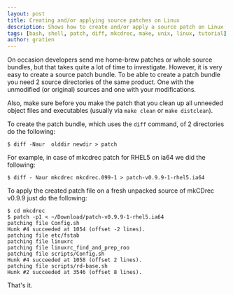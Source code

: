 ```yaml
---
layout: post
title: Creating and/or applying source patches on Linux
description: Shows how to create and/or apply a source patch on Linux
tags: [bash, shell, patch, diff, mkcdrec, make, unix, linux, tutorial]
author: gratien
---
```


On occasion developers send me home-brew patches or whole source bundles, but that takes quite a lot of time to investigate.  However, it is very easy to create a source patch bundle. To be able to create a patch bundle you need 2 source directories of the same product. One with the unmodified (or original) sources and one with your modifications.

Also, make sure before you make the patch that you clean up all unneeded object files and executables (usually via `make clean` or `make distclean`).

To create the patch bundle, which uses the `diff` command, of 2 directories do the following:

    $ diff -Naur  olddir newdir > patch

For example, in case of mkcdrec patch for RHEL5 on ia64 we did the following:

    $ diff - Naur mkcdrec mkcdrec.099-1 > patch-v0.9.9-1-rhel5.ia64

To apply the created patch file on a fresh unpacked source of mkCDrec v0.9.9 just do the following:

    $ cd mkcdrec
    $ patch -p1 < ~/Download/patch-v0.9.9-1-rhel5.ia64
    patching file Config.sh
    Hunk #4 succeeded at 1054 (offset -2 lines).
    patching file etc/fstab
    patching file linuxrc
    patching file linuxrc_find_and_prep_roo
    patching file scripts/Config.sh
    Hunk #4 succeeded at 1058 (offset 2 lines).
    patching file scripts/rd-base.sh
    Hunk #2 succeeded at 3546 (offset 8 lines).

That's it.

